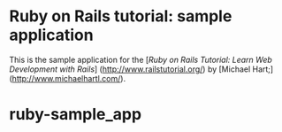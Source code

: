 # Ruby on Rails tutorial: sample application

This is the sample application for the 
[*Ruby on Rails Tutorial:
Learn Web Development with Rails*] (http://www.railstutorial.org/)
by [Michael Hart;] (http://www.michaelhartl.com/).
# ruby-sample_app

